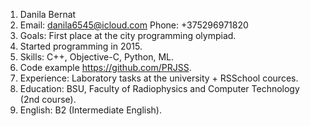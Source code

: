 1. Danila Bernat 
2. Email: danila6545@icloud.com     Phone: +375296971820
3. Goals: First place at the city programming olympiad. 
4. Started programming in 2015. 
5. Skills: С++, Objective-C, Python, ML.
6. Code example https://github.com/PRJSS. 
7. Experience: Laboratory tasks at the university + RSSchool cources. 
8. Education: BSU, Faculty of Radiophysics and Computer Technology (2nd course). 
9. English: B2 (Intermediate English).
